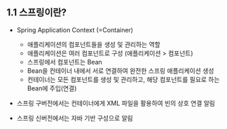 ## 1.1 스프링이란?
- Spring Application Context (=Container)
  - 애플리케이션의 컴포넌트들을 생성 및 관리하는 역할
  - 애플리케이션은 여러 컴포넌트로 구성 (애플리케이션 > 컴포넌트)
  - 스프링에서 컴포넌트는 Bean
  - Bean을 컨테이너 내에서 서로 연결하여 완전한 스프링 애플리케이션 생성
  - 컨테이너는 모든 컴포넌트를 생성 및 관리하고, 해당 컴포넌트를 필요로 하는 Bean에 주입(연결)
  
- 스프링 구버전에서는 컨테이너에게 XML 파일을 활용하여 빈의 상호 연결 알림
- 스프링 신버전에서는 자바 기반 구성으로 알림
